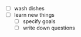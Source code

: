 - [ ] wash dishes
- [ ] learn new things
	- [ ] specify goals
	- [ ] write down questions
<!--stackedit_data:
eyJoaXN0b3J5IjpbMTY3NjMzODY0N119
-->